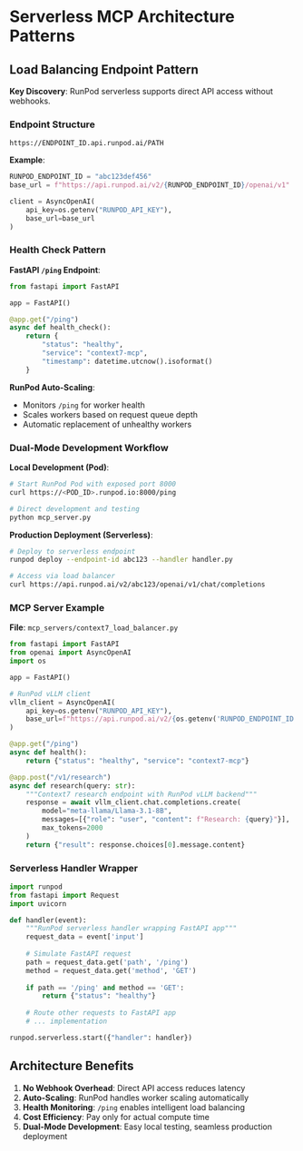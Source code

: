 # Serverless MCP Architecture Patterns

## Load Balancing Endpoint Pattern

**Key Discovery**: RunPod serverless supports direct API access without webhooks.

### Endpoint Structure

```
https://ENDPOINT_ID.api.runpod.ai/PATH
```

**Example**:
```python
RUNPOD_ENDPOINT_ID = "abc123def456"
base_url = f"https://api.runpod.ai/v2/{RUNPOD_ENDPOINT_ID}/openai/v1"

client = AsyncOpenAI(
    api_key=os.getenv("RUNPOD_API_KEY"),
    base_url=base_url
)
```

### Health Check Pattern

**FastAPI `/ping` Endpoint**:
```python
from fastapi import FastAPI

app = FastAPI()

@app.get("/ping")
async def health_check():
    return {
        "status": "healthy",
        "service": "context7-mcp",
        "timestamp": datetime.utcnow().isoformat()
    }
```

**RunPod Auto-Scaling**:
- Monitors `/ping` for worker health
- Scales workers based on request queue depth
- Automatic replacement of unhealthy workers

### Dual-Mode Development Workflow

**Local Development (Pod)**:
```bash
# Start RunPod Pod with exposed port 8000
curl https://<POD_ID>.runpod.io:8000/ping

# Direct development and testing
python mcp_server.py
```

**Production Deployment (Serverless)**:
```bash
# Deploy to serverless endpoint
runpod deploy --endpoint-id abc123 --handler handler.py

# Access via load balancer
curl https://api.runpod.ai/v2/abc123/openai/v1/chat/completions
```

### MCP Server Example

**File**: `mcp_servers/context7_load_balancer.py`

```python
from fastapi import FastAPI
from openai import AsyncOpenAI
import os

app = FastAPI()

# RunPod vLLM client
vllm_client = AsyncOpenAI(
    api_key=os.getenv("RUNPOD_API_KEY"),
    base_url=f"https://api.runpod.ai/v2/{os.getenv('RUNPOD_ENDPOINT_ID')}/openai/v1"
)

@app.get("/ping")
async def health():
    return {"status": "healthy", "service": "context7-mcp"}

@app.post("/v1/research")
async def research(query: str):
    """Context7 research endpoint with RunPod vLLM backend"""
    response = await vllm_client.chat.completions.create(
        model="meta-llama/Llama-3.1-8B",
        messages=[{"role": "user", "content": f"Research: {query}"}],
        max_tokens=2000
    )
    return {"result": response.choices[0].message.content}
```

### Serverless Handler Wrapper

```python
import runpod
from fastapi import Request
import uvicorn

def handler(event):
    """RunPod serverless handler wrapping FastAPI app"""
    request_data = event['input']
    
    # Simulate FastAPI request
    path = request_data.get('path', '/ping')
    method = request_data.get('method', 'GET')
    
    if path == '/ping' and method == 'GET':
        return {"status": "healthy"}
    
    # Route other requests to FastAPI app
    # ... implementation

runpod.serverless.start({"handler": handler})
```

## Architecture Benefits

1. **No Webhook Overhead**: Direct API access reduces latency
2. **Auto-Scaling**: RunPod handles worker scaling automatically
3. **Health Monitoring**: `/ping` enables intelligent load balancing
4. **Cost Efficiency**: Pay only for actual compute time
5. **Dual-Mode Development**: Easy local testing, seamless production deployment
